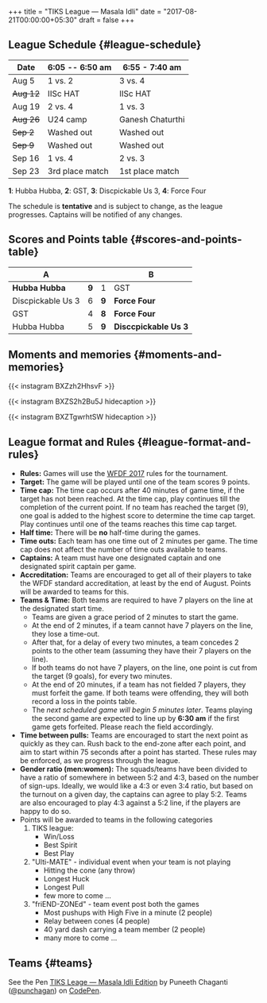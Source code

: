 +++
title = "TIKS League — Masala Idli"
date = "2017-08-21T00:00:00+05:30"
draft = false
+++

## League Schedule {#league-schedule}

Date       | 6:05 -- 6:50 am | 6:55 - 7:40 am
-----------|-----------------|-----------------
Aug 5      | 1 vs. 2         | 3 vs. 4
~~Aug 12~~ | IISc HAT        | IISc HAT
Aug 19     | 2 vs. 4         | 1 vs. 3
~~Aug 26~~ | U24 camp        | Ganesh Chaturthi
~~Sep 2~~  | Washed out      | Washed out
~~Sep 9~~  | Washed out      | Washed out
Sep 16     | 1 vs. 4         | 2 vs. 3
Sep 23     | 3rd place match | 1st place match

**1**: Hubba Hubba,  **2**: GST, **3**: Discpickable Us 3, **4**: Force Four

The schedule is **tentative** and is subject to change, as the league progresses.
Captains will be notified of any changes.


## Scores and Points table {#scores-and-points-table}

A                 |       |       | B
------------------|-------|-------|-----------------------
**Hubba Hubba**   | **9** | 1     | GST
Discpickable Us 3 | 6     | **9** | **Force Four**
GST               | 4     | **8** | **Force Four**
Hubba Hubba       | 5     | **9** | **Disccpickable Us 3**


## Moments and memories {#moments-and-memories}

{{< instagram BXZzh2HhsvF >}}

{{< instagram BXZS2h2Bu5J hidecaption >}}

{{< instagram BXZTgwrhtSW hidecaption >}}


## League format and Rules {#league-format-and-rules}

-   **Rules:** Games will use the [WFDF 2017](https://rules.wfdf.org/) rules for the tournament.
-   **Target:** The game will be played until one of the team scores 9 points.
-   **Time cap:** The time cap occurs after 40 minutes of game time, if the target
    has not been reached. At the time cap, play continues till the
    completion of the current point. If no team has reached the target
    (9), one goal is added to the highest score to determine the time
    cap target. Play continues until one of the teams reaches this
    time cap target.
-   **Half time:** There will be **no** half-time during the games.
-   **Time outs:** Each team has one time out of 2 minutes per game. The time cap
    does not affect the number of time outs available to teams.
-   **Captains:** A team must have one designated captain and one designated spirit
    captain per game.
-   **Accreditation:** Teams are encouraged to get all of their players to take the
    WFDF standard accreditation, at least by the end of August.
    Points will be awarded to teams for this.
-   **Teams & Time:** Both teams are required to have 7 players on the line at the
    designated start time.
    -   Teams are given a grace period of 2 minutes to start the game.
    -   At the end of 2 minutes, if a team cannot have 7 players on the line, they
        lose a time-out.
    -   After that, for a delay of every two minutes, a team concedes 2 points to
        the other team (assuming they have their 7 players on the line).
    -   If both teams do not have 7 players, on the line, one point is cut from the
        target (9 goals), for every two minutes.
    -   At the end of 20 minutes, if a team has not fielded 7 players, they must
        forfeit the game. If both teams were offending, they will both record a loss
        in the points table.
    -   The _next scheduled game will begin 5 minutes later_. Teams playing the
        second game are expected to line up by **6:30 am** if the first game gets
        forfeited. Please reach the field accordingly.
-   **Time between pulls:** Teams are encouraged to start the next point as quickly
    as they can. Rush back to the end-zone after each point, and aim to start
    within 75 seconds after a point has started. These rules may be enforced,
    as we progress through the league.
-   **Gender ratio (men:women):** The squads/teams have been divided to have a ratio
    of somewhere in between 5:2 and 4:3, based on the number of sign-ups.
    Ideally, we would like a 4:3 or even 3:4 ratio, but based on the turnout on
    a given day, the captains can agree to play 5:2. Teams are also encouraged
    to play 4:3 against a 5:2 line, if the players are happy to do so.
-   Points will be awarded to teams in the following categories
    1.  TIKS league:
        -   Win/Loss
        -   Best Spirit
        -   Best Play
    2.  "Ulti-MATE" - individual event when your team is not playing
        -   Hitting the cone (any throw)
        -   Longest Huck
        -   Longest Pull
        -   few more to come ...
    3.  "friEND-ZONEd" - team event post both the games
        -   Most pushups with High Five in a minute (2 people)
        -   Relay between cones (4 people)
        -   40 yard dash carrying a team member (2 people)
        -   many more to come ...


## Teams {#teams}

<p data-height="1000" data-theme-id="light" data-slug-hash="zdKxaN" data-default-tab="result" data-user="punchagan" data-embed-version="2" data-pen-title="TIKS Leage — Masala Idli Edition" class="codepen">See the Pen <a href="https://codepen.io/punchagan/pen/zdKxaN/">TIKS Leage — Masala Idli Edition</a> by Puneeth Chaganti (<a href="https://codepen.io/punchagan">@punchagan</a>) on <a href="https://codepen.io">CodePen</a>.</p>
<script async src="https://production-assets.codepen.io/assets/embed/ei.js"></script>
